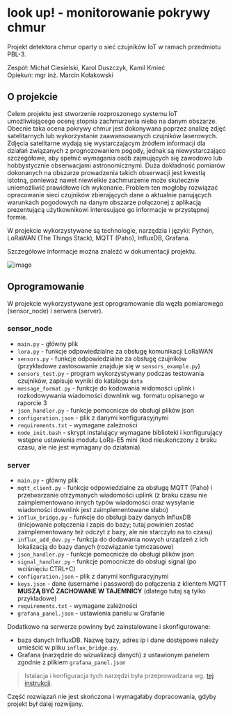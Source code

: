 # look up! - monitorowanie pokrywy chmur
Projekt detektora chmur oparty o sieć czujników IoT w ramach przedmiotu PBL-3.


Zespół: Michał Ciesielski, Karol Duszczyk, Kamil Kmieć\
Opiekun: mgr inż. Marcin Kołakowski

## O projekcie
Celem projektu jest stworzenie rozproszonego systemu IoT umożliwiającego ocenę stopnia zachmurzenia nieba na danym obszarze. Obecnie taka ocena pokrywy chmur jest dokonywana poprzez analizę zdjęć satelitarnych lub wykorzystanie zaawansowanych czujników laserowych. Zdjęcia satelitarne wydają się wystarczającym źródłem informacji dla działań związanych z prognozowaniem pogody, jednak są niewystarczająco szczegółowe, aby spełnić wymagania osób zajmujących się zawodowo lub hobbystycznie obserwacjami astronomicznymi. Duża dokładność pomiarów dokonanych na obszarze prowadzenia takich obserwacji jest kwestią istotną, ponieważ nawet niewielkie zachmurzenie może skutecznie uniemożliwić prawidłowe ich wykonanie. Problem ten mogłoby rozwiązać opracowanie sieci czujników zbierających dane o aktualnie panujących warunkach pogodowych na danym obszarze połączonej z aplikacją prezentującą użytkownikowi interesujące go informacje w przystępnej formie.

W projekcie wykorzystywane są technologie, narzędzia i języki: Python, LoRaWAN (The Things Stack), MQTT (Paho), InfluxDB, Grafana.

Szczegółowe informacje można znaleźć w dokumentacji projektu.

![image](https://user-images.githubusercontent.com/43970304/151995187-c69b519c-d302-428d-97f4-19f94b06221f.png)

## Oprogramowanie
W projekcie wykorzystywane jest oprogramowanie dla węzła pomiarowego (sensor_node) i serwera (server).

### sensor_node
- `main.py` - główny plik
- `lora.py` - funkcje odpowiedzialne za obsługę komunikacji LoRaWAN
- `sensors.py` - funkcje odpowiedzialne za obsługę czujników (przykładowe zastosowanie znajduje się w `sensors_example.py`)
- `sensors_test.py` - program wykorzystywany podczas testowania czujników, zapisuje wyniki do katalogu `data`
- `message_format.py` - funkcje do kodowania widomości uplink i rozkodowywania wiadomości downlink wg. formatu opisanego w raporcie 3
- `json_handler.py` - funkcje pomocnicze do obsługi plików json
- `configuration.json` - plik z danymi konfiguracyjnymi
- `requirements.txt` - wymagane zależności
- `node_init.bash` - skrypt instalujący wymagane biblioteki i konfigurujący wstępne ustawienia modułu LoRa-E5 mini (kod nieukończony z braku czasu, ale nie jest wymagany do działania)

### server
- `main.py` - główny plik
- `mqtt_client.py` - funkcje odpowiedzialne za obsługę MQTT (Paho) i przetwarzanie otrzymanych wiadomości uplink (z braku czasu nie zaimplementowano innych typów wiadomości oraz wysyłanie wiadomości downlink jest zaimplementowane słabo)
- `influx_bridge.py` - funkcje do obsługi bazy danych InfluxDB (inicjowanie połączenia i zapis do bazy; tutaj powinien zostać zaimplementowany też odczyt z bazy, ale nie starczyło na to czasu)
- `influx_add_dev.py` - funkcja do dodawania nowych urządzeń z ich lokalizacją do bazy danych (rozwiązanie tymczasowe)
- `json_handler.py` - funkcje pomocnicze do obsługi plików json
- `signal_handler.py` - funkcje pomocnicze do obsługi signal (po wciśnięciu CTRL+C)
- `configuration.json` - plik z danymi konfiguracyjnymi
- `keys.json` - dane (username i password) do połączenia z klientem MQTT **MUSZĄ BYĆ ZACHOWANE W TAJEMNICY** (dlatego tutaj są tylko przykładowe)
- `requirements.txt` - wymagane zależności
-  `grafana_panel.json` - ustawienia panelu w Grafanie

Dodatkowo na serwerze powinny być zainstalowane i skonfigurowane:
- baza danych InfluxDB. Nazwę bazy, adres ip i dane dostępowe należy umieścić w pliku `influx_bridge.py`. 
- Grafana (narzędzie do wizualizacji danych) z ustawionym panelem zgodnie z plikiem `grafana_panel.json`

> Istalacja i konfiguracja tych narzędzi była przeprowadzana wg. [tej instrukcji](https://diyi0t.com/visualize-mqtt-data-with-influxdb-and-grafana/).

Część rozwiązań nie jest skończona i wymagałaby dopracowania, gdyby projekt był dalej rozwijany.
